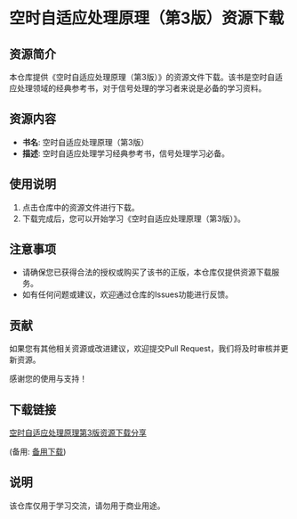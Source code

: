 # 空时自适应处理原理（第3版）资源下载

## 资源简介

本仓库提供《空时自适应处理原理（第3版）》的资源文件下载。该书是空时自适应处理领域的经典参考书，对于信号处理的学习者来说是必备的学习资料。

## 资源内容

- **书名**: 空时自适应处理原理（第3版）
- **描述**: 空时自适应处理学习经典参考书，信号处理学习必备。

## 使用说明

1. 点击仓库中的资源文件进行下载。
2. 下载完成后，您可以开始学习《空时自适应处理原理（第3版）》。

## 注意事项

- 请确保您已获得合法的授权或购买了该书的正版，本仓库仅提供资源下载服务。
- 如有任何问题或建议，欢迎通过仓库的Issues功能进行反馈。

## 贡献

如果您有其他相关资源或改进建议，欢迎提交Pull Request，我们将及时审核并更新资源。

感谢您的使用与支持！

## 下载链接
[空时自适应处理原理第3版资源下载分享](https://pan.quark.cn/s/22109c54931b) 

(备用: [备用下载](https://pan.baidu.com/s/1pJJFGrIibHdC7TI3m4KJSA?pwd=1234))

## 说明

该仓库仅用于学习交流，请勿用于商业用途。
